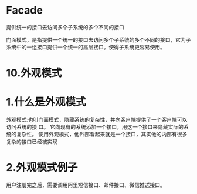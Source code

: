 
# Facade

提供统一的接口去访问多个子系统的多个不同的接口

门面模式，是指提供一个统一的接口去访问多个子系统的多个不同的接口，它为子系统中的一组接口提供一个统一的高层接口。使得子系统更容易使用。


# 10.外观模式 
# 1.什么是外观模式
外观模式:也叫门面模式，隐藏系统的复杂性，并向客户端提供了一个客户端可以访问系统的接
口。
它向现有的系统添加一个接口，用这一个接口来隐藏实际的系统的复杂性。
使用外观模式，他外部看起来就是一个接口，其实他的内部有很多复杂的接口已经被实现

# 2.外观模式例子
用户注册完之后，需要调用阿里短信接口、邮件接口、微信推送接口。

